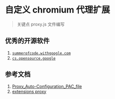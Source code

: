 # 自定义 chromium 代理扩展
> 关键点  proxy.js 文件编写 

## 优秀的开源软件
1. [`summerofcode.withgoogle.com`](https://summerofcode.withgoogle.com/programs/2022/organizations)
2. [`cs.opensource.google`](https://cs.opensource.google/)

## 参考文档
1. [Proxy_Auto-Configuration_PAC_file](https://developer.mozilla.org/en-US/docs/Web/HTTP/Proxy_servers_and_tunneling/Proxy_Auto-Configuration_PAC_file)
2. [extensions proxy]("https://developer.chrome.com/docs/extensions/reference/proxy/" )